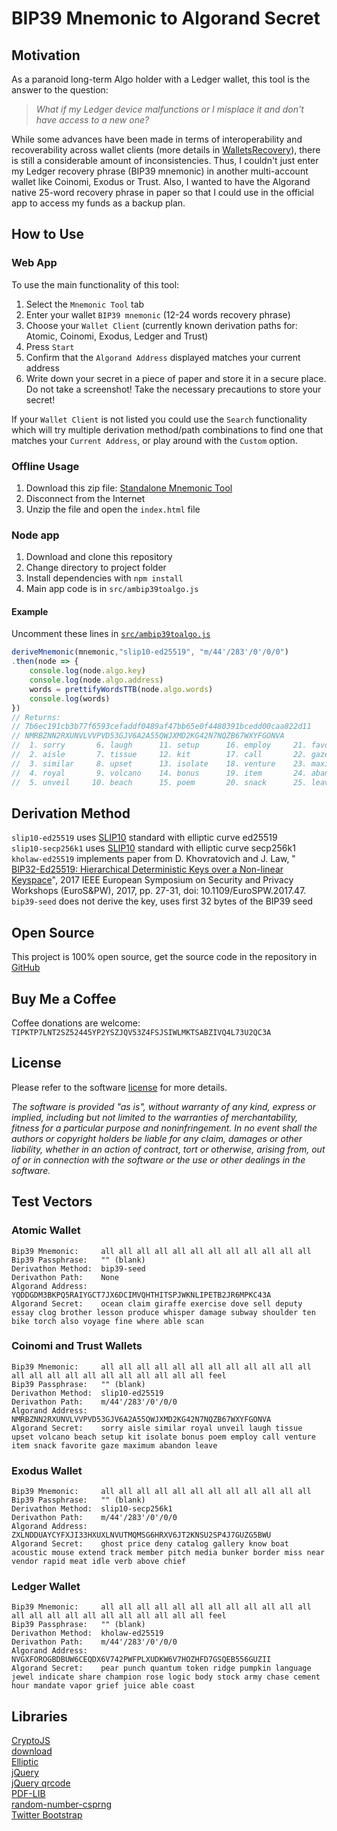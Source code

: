 # BIP39 Mnemonic to Algorand Secret
## Motivation
As a paranoid long-term Algo holder with a Ledger wallet, this tool is the answer to the question: 
> *What if my Ledger device malfunctions or I misplace it and don't have access to a new one?*

While some advances have been made in terms of interoperability and recoverability across wallet clients (more details in [WalletsRecovery](https://walletsrecovery.org/)), there is still a considerable amount of inconsistencies. Thus, I couldn't just enter my Ledger recovery phrase (BIP39 mnemonic) in another multi-account wallet like Coinomi, Exodus or Trust. Also, I wanted to have the Algorand native 25-word recovery phrase in paper so that I could use in the official app to access my funds as a backup plan.

## How to Use
### Web App
To use the main functionality of this tool:

1. Select the `Mnemonic Tool` tab
2. Enter your wallet `BIP39 mnemonic` (12-24 words recovery phrase)
3. Choose your `Wallet Client` (currently known derivation paths for: Atomic, Coinomi, Exodus, Ledger and Trust)
4. Press `Start`
5. Confirm that the `Algorand Address` displayed matches your current address
6. Write down your secret in a piece of paper and store it in a secure place. Do not take a screenshot! Take the necessary precautions to store your secret!

If your `Wallet Client` is not listed you could use the `Search` functionality which will try multiple derivation method/path combinations to find one that matches your `Current Address`, or play around with the `Custom` option.

### Offline Usage
1. Download this zip file: [Standalone Mnemonic Tool](ambip39toalgo.zip)
2. Disconnect from the Internet
3. Unzip the file and open the `index.html` file

### Node app
1. Download and clone this repository
2. Change directory to project folder
3. Install dependencies with `npm install`
4. Main app code is in `src/ambip39toalgo.js`

#### Example
Uncomment these lines in [`src/ambip39toalgo.js`](src/ambip39toalgo.js)
```javascript
deriveMnemonic(mnemonic,"slip10-ed25519", "m/44'/283'/0'/0/0")
.then(node => {
    console.log(node.algo.key)
    console.log(node.algo.address)
    words = prettifyWordsTTB(node.algo.words)
    console.log(words)
})
// Returns:
// 7b6ec191cb3b77f6593cefaddf0489af47bb65e0f4480391bcedd00caa822d11
// NMRBZNN2RXUNVLVVPVD53GJV6A2A55QWJXMD2KG42N7NQZB67WXYFGONVA
//  1. sorry       6. laugh      11. setup      16. employ     21. favorite   
//  2. aisle       7. tissue     12. kit        17. call       22. gaze       
//  3. similar     8. upset      13. isolate    18. venture    23. maximum    
//  4. royal       9. volcano    14. bonus      19. item       24. abandon    
//  5. unveil     10. beach      15. poem       20. snack      25. leave 
```


## Derivation Method
`slip10-ed25519` uses [SLIP10](https://github.com/satoshilabs/slips/blob/master/slip-0010.md) standard with elliptic curve ed25519  
`slip10-secp256k1` uses [SLIP10](https://github.com/satoshilabs/slips/blob/master/slip-0010.md) standard with elliptic curve secp256k1  
`kholaw-ed25519` implements paper from D. Khovratovich and J. Law, " [BIP32-Ed25519: Hierarchical Deterministic Keys over a Non-linear Keyspace](https://ieeexplore.ieee.org/abstract/document/7966967)", 2017 IEEE European Symposium on Security and Privacy Workshops (EuroS&PW), 2017, pp. 27-31, doi: 10.1109/EuroSPW.2017.47.  
`bip39-seed` does not derive the key, uses first 32 bytes of the BIP39 seed 

## Open Source
This project is 100% open source, get the source code in the repository in [GitHub](https://github.com/)

## Buy Me a Coffee
Coffee donations are welcome: `TIPKTP7LNT2SZ52445YP2YSZJQV53Z4FSJSIWLMKTSABZIVQ4L73U2QC3A`

## License
Please refer to the software [license](LICENSE) for more details.

*The software is provided "as is", without warranty of any kind, express or implied, including but not limited to the warranties of merchantability, fitness for a particular purpose and noninfringement. In no event shall the authors or copyright holders be liable for any claim, damages or other liability, whether in an action of contract, tort or otherwise, arising from, out of or in connection with the software or the use or other dealings in the software.*

## Test Vectors
### Atomic Wallet
```
Bip39 Mnemonic: 	all all all all all all all all all all all all
Bip39 Passphrase: 	"" (blank)
Derivathon Method: 	bip39-seed
Derivathon Path: 	None
Algorand Address: 	YQDDGDM3BKPQ5RAIYGCT7JX6DCIMVQHTHITSPJWKNLIPETB2JR6MPKC43A
Algorand Secret: 	ocean claim giraffe exercise dove sell deputy essay clog brother lesson produce whisper damage subway shoulder ten bike torch also voyage fine where able scan
```

### Coinomi and Trust Wallets
```
Bip39 Mnemonic: 	all all all all all all all all all all all all all all all all all all all all all all all feel
Bip39 Passphrase: 	"" (blank)
Derivathon Method: 	slip10-ed25519
Derivathon Path: 	m/44'/283'/0'/0/0
Algorand Address: 	NMRBZNN2RXUNVLVVPVD53GJV6A2A55QWJXMD2KG42N7NQZB67WXYFGONVA
Algorand Secret: 	sorry aisle similar royal unveil laugh tissue upset volcano beach setup kit isolate bonus poem employ call venture item snack favorite gaze maximum abandon leave 
```

### Exodus Wallet
```
Bip39 Mnemonic: 	all all all all all all all all all all all all
Bip39 Passphrase: 	"" (blank)
Derivathon Method: 	slip10-secp256k1
Derivathon Path: 	m/44'/283'/0'/0/0
Algorand Address: 	ZXLNDDUAYCYFXJI33HXUXLNVUTMQMSG6HRXV6JT2KNSU2SP4J7GUZG5BWU
Algorand Secret: 	ghost price deny catalog gallery know boat acoustic mouse extend track member pitch media bunker border miss near vendor rapid meat idle verb above chief 
```

### Ledger Wallet
```
Bip39 Mnemonic: 	all all all all all all all all all all all all all all all all all all all all all all all feel
Bip39 Passphrase: 	"" (blank)
Derivathon Method: 	kholaw-ed25519
Derivathon Path: 	m/44'/283'/0'/0/0
Algorand Address: 	NVGXFOROGBDBUW6CEQDX6V742PWFPLXUDKW6V7HOZHFD7GSQEB556GUZII
Algorand Secret: 	pear punch quantum token ridge pumpkin language jewel indicate share champion rose logic body stock army chase cement hour mandate vapor grief juice able coast
```

## Libraries
[CryptoJS](https://github.com/brix/crypto-js)  
[download](http://danml.com/download.html)  
[Elliptic](https://github.com/indutny/elliptic)  
[jQuery](https://jquery.com/)  
[jQuery qrcode](https://www.jqueryscript.net/other/Canvas-Table-QR-Code-Generator.html)  
[PDF-LIB](https://pdf-lib.js.org/)  
[random-number-csprng](https://github.com/joepie91/node-random-number-csprng)  
[Twitter Bootstrap](https://getbootstrap.com/)  